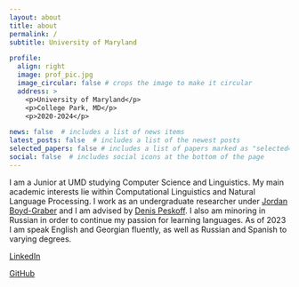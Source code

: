 ```yaml
---
layout: about
title: about
permalink: /
subtitle: University of Maryland

profile:
  align: right
  image: prof_pic.jpg
  image_circular: false # crops the image to make it circular
  address: >
    <p>University of Maryland</p>
    <p>College Park, MD</p>
    <p>2020-2024</p>

news: false  # includes a list of news items
latest_posts: false  # includes a list of the newest posts
selected_papers: false # includes a list of papers marked as "selected={true}"
social: false  # includes social icons at the bottom of the page
---
```


I am a Junior at UMD studying Computer Science and Linguistics. My main academic interests lie within Computational Linguistics and Natural Language Processing. I work as an undergraduate researcher under [Jordan Boyd-Graber](http://users.umiacs.umd.edu/~jbg/) and I am advised by [Denis Peskoff](http://denis.ai/). I also am minoring in Russian in order to continue my passion for learning languages. As of 2023 I am speak English and Georgian fluently, as well as Russian and Spanish to varying degrees. 
 
 
[LinkedIn](https://linkedin.com/in/kahadze)
 
[GitHub](https://github.com/kkahadze)
